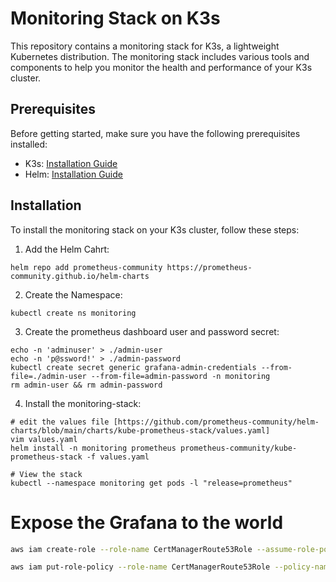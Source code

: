 # Monitoring Stack on K3s

This repository contains a monitoring stack for K3s, a lightweight Kubernetes distribution. The monitoring stack includes various tools and components to help you monitor the health and performance of your K3s cluster.

## Prerequisites

Before getting started, make sure you have the following prerequisites installed:
- K3s: [Installation Guide](https://k3s.io/)
- Helm: [Installation Guide](https://helm.sh/docs/intro/install/)

## Installation
To install the monitoring stack on your K3s cluster, follow these steps:

1. Add the Helm Cahrt:

```shell
helm repo add prometheus-community https://prometheus-community.github.io/helm-charts
```

2. Create the Namespace:

```shell
kubectl create ns monitoring
```

3. Create the prometheus dashboard user and password secret:

```shell
echo -n 'adminuser' > ./admin-user 
echo -n 'p@ssword!' > ./admin-password
kubectl create secret generic grafana-admin-credentials --from-file=./admin-user --from-file=admin-password -n monitoring
rm admin-user && rm admin-password
```

4. Install the monitoring-stack:

```shell
# edit the values file [https://github.com/prometheus-community/helm-charts/blob/main/charts/kube-prometheus-stack/values.yaml]
vim values.yaml 
helm install -n monitoring prometheus prometheus-community/kube-prometheus-stack -f values.yaml

# View the stack 
kubectl --namespace monitoring get pods -l "release=prometheus"
```


# Expose the Grafana to the world 

```sh
aws iam create-role --role-name CertManagerRoute53Role --assume-role-policy-document file://trust-policy.json
```
```sh
aws iam put-role-policy --role-name CertManagerRoute53Role --policy-name CertManagerRoute53Policy --policy-document file://route53-policy.json
```
